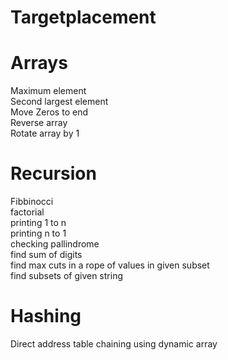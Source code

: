 # Targetplacement
# Arrays
Maximum element  
Second largest element  
Move Zeros to end   
Reverse array  
Rotate array by 1
# Recursion
Fibbinocci  
factorial  
printing 1 to n  
printing n to 1  
checking pallindrome  
find sum of digits  
find max cuts in a rope of values in given subset  
find subsets of given string
# Hashing
Direct address table 
chaining using dynamic array